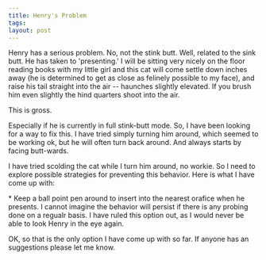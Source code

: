 ```yaml
---
title: Henry's Problem
tags:
layout: post
---
```


Henry has a serious problem. No, not the stink butt. Well, related to the sink butt. He has taken to 'presenting.' I will be sitting very nicely on the floor reading books with my little girl and this cat will come settle down inches away (he is determined to get as close as felinely possible to my face), and raise his tail straight into the air -- haunches slightly elevated. If you brush him even slightly the hind quarters shoot into the air.

This is gross.

Especially if he is currently in full stink-butt mode. So, I have been looking for a way to fix this.  I have tried simply turning him around, which seemed to be working ok, but he will often turn back around. And always starts by facing butt-wards.

I have tried scolding the cat while I turn him around, no workie.  So I need to explore possible strategies for preventing this behavior. Here is what I have come up with:



 \*  Keep a ball point pen around to insert into the nearest orafice when he presents. I cannot imagine the behavior will persist if there is any probing done on a regualr basis. I have ruled this option out, as I would never be able to look Henry in the eye again.

OK, so that is the only option I have come up with so far.  If anyone has an suggestions please let me know.
